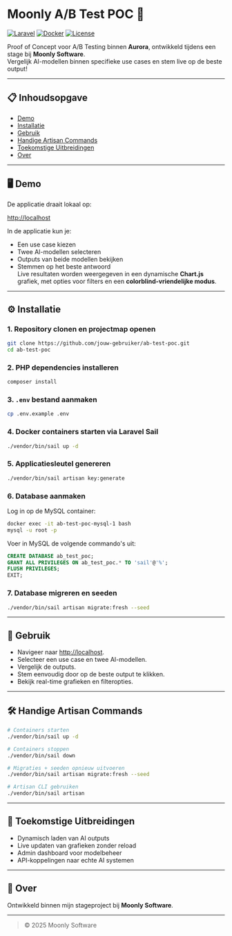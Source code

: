# Moonly A/B Test POC 🚀

[![Laravel](https://img.shields.io/badge/Laravel-10-red)](https://laravel.com/)
[![Docker](https://img.shields.io/badge/Docker-Enabled-blue)](https://www.docker.com/)
[![License](https://img.shields.io/badge/License-MIT-green)](LICENSE)

Proof of Concept voor A/B Testing binnen **Aurora**, ontwikkeld tijdens een stage bij **Moonly Software**.  
Vergelijk AI-modellen binnen specifieke use cases en stem live op de beste output!

---

## 📋 Inhoudsopgave
- [Demo](#demo)
- [Installatie](#installatie)
- [Gebruik](#gebruik)
- [Handige Artisan Commands](#handige-artisan-commands)
- [Toekomstige Uitbreidingen](#toekomstige-uitbreidingen)
- [Over](#over)

---

## 🖥️ Demo

De applicatie draait lokaal op:

[http://localhost](http://localhost)

In de applicatie kun je:
- Een use case kiezen
- Twee AI-modellen selecteren
- Outputs van beide modellen bekijken
- Stemmen op het beste antwoord  
Live resultaten worden weergegeven in een dynamische **Chart.js** grafiek, met opties voor filters en een **colorblind-vriendelijke modus**.

---

## ⚙️ Installatie

### 1. Repository clonen en projectmap openen
```bash
git clone https://github.com/jouw-gebruiker/ab-test-poc.git
cd ab-test-poc
```

### 2. PHP dependencies installeren
```bash
composer install
```

### 3. `.env` bestand aanmaken
```bash
cp .env.example .env
```

### 4. Docker containers starten via Laravel Sail
```bash
./vendor/bin/sail up -d
```

### 5. Applicatiesleutel genereren
```bash
./vendor/bin/sail artisan key:generate
```

### 6. Database aanmaken
Log in op de MySQL container:
```bash
docker exec -it ab-test-poc-mysql-1 bash
mysql -u root -p
```
Voer in MySQL de volgende commando's uit:
```sql
CREATE DATABASE ab_test_poc;
GRANT ALL PRIVILEGES ON ab_test_poc.* TO 'sail'@'%';
FLUSH PRIVILEGES;
EXIT;
```

### 7. Database migreren en seeden
```bash
./vendor/bin/sail artisan migrate:fresh --seed
```

---

## 🧪 Gebruik

- Navigeer naar [http://localhost](http://localhost).
- Selecteer een use case en twee AI-modellen.
- Vergelijk de outputs.
- Stem eenvoudig door op de beste output te klikken.
- Bekijk real-time grafieken en filteropties.

---

## 🛠️ Handige Artisan Commands

```bash
# Containers starten
./vendor/bin/sail up -d

# Containers stoppen
./vendor/bin/sail down

# Migraties + seeden opnieuw uitvoeren
./vendor/bin/sail artisan migrate:fresh --seed

# Artisan CLI gebruiken
./vendor/bin/sail artisan
```

---

## 🌟 Toekomstige Uitbreidingen

- Dynamisch laden van AI outputs
- Live updaten van grafieken zonder reload
- Admin dashboard voor modelbeheer
- API-koppelingen naar echte AI systemen

---

## 🏢 Over

Ontwikkeld binnen mijn stageproject bij **Moonly Software**.  

---

> © 2025 Moonly Software